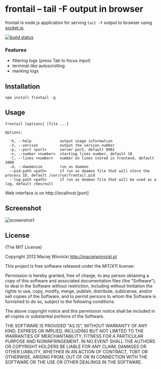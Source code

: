 # frontail – tail -F output in browser

frontail is node.js application for serving `tail -F` output to browser using [socket.io](http://socket.io/).

[![build status](https://secure.travis-ci.org/mthenw/frontail.png)](http://travis-ci.org/mthenw/frontail)

### Features

* filtering logs (press Tab to focus input)
* terminal-like autoscrolling
* marking logs

## Installation

    npm install frontail -g

## Usage

    frontail [options] [file ...]

    Options:

      -h, --help             output usage information
      -V, --version          output the version number
      -p, --port <port>      server port, default 9001
      -n, --number <number>  starting lines number, default 10
      -l, --lines <number>   number on lines stored in frontend, default 2000
      -d, --daemonize        run as daemon
      --pid-path <path>      if run as deamon file that will store the process ID, default /var/run/frontail.pid
      --log-path <path>      if run as deamon file that will be used as a log, default /dev/null

Web interface is on http://localhost:[port]

## Screenshot

![screenshot1](http://dl.dropbox.com/u/3101412/frontail3.png)

## License

(The MIT License)

Copyright 2012 Maciej Winnicki http://maciejwinnicki.pl

This project is free software released under the MIT/X11 license:

Permission is hereby granted, free of charge, to any person obtaining a copy
of this software and associated documentation files (the "Software"), to deal
in the Software without restriction, including without limitation the rights
to use, copy, modify, merge, publish, distribute, sublicense, and/or sell
copies of the Software, and to permit persons to whom the Software is
furnished to do so, subject to the following conditions:

The above copyright notice and this permission notice shall be included in
all copies or substantial portions of the Software.

THE SOFTWARE IS PROVIDED "AS IS", WITHOUT WARRANTY OF ANY KIND, EXPRESS OR
IMPLIED, INCLUDING BUT NOT LIMITED TO THE WARRANTIES OF MERCHANTABILITY,
FITNESS FOR A PARTICULAR PURPOSE AND NONINFRINGEMENT. IN NO EVENT SHALL THE
AUTHORS OR COPYRIGHT HOLDERS BE LIABLE FOR ANY CLAIM, DAMAGES OR OTHER
LIABILITY, WHETHER IN AN ACTION OF CONTRACT, TORT OR OTHERWISE, ARISING FROM,
OUT OF OR IN CONNECTION WITH THE SOFTWARE OR THE USE OR OTHER DEALINGS IN
THE SOFTWARE.
